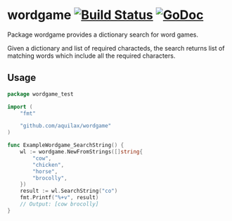 # wordgame [![Build Status](https://travis-ci.org/aquilax/wordgame.svg?branch=master)](https://travis-ci.org/aquilax/wordgame) [![GoDoc](https://godoc.org/github.com/aquilax/wordgame?status.svg)](https://godoc.org/github.com/aquilax/wordgame)

Package wordgame provides a dictionary search for word games.

Given a dictionary and list of required characteds, the search returns
list of matching words which include all the required characters.

## Usage

```go
package wordgame_test

import (
	"fmt"

	"github.com/aquilax/wordgame"
)

func ExampleWordgame_SearchString() {
	wl := wordgame.NewFromStrings([]string{
		"cow",
		"chicken",
		"horse",
		"brocolly",
	})
	result := wl.SearchString("co")
	fmt.Printf("%+v", result)
	// Output: [cow brocolly]
}

```
